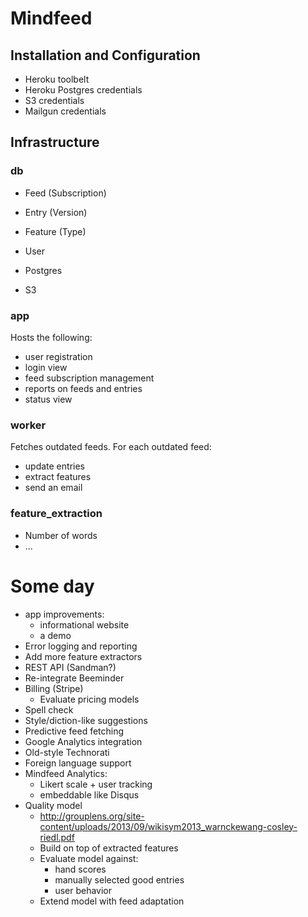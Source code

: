 # Mindfeed

## Installation and Configuration

- Heroku toolbelt
- Heroku Postgres credentials
- S3 credentials
- Mailgun credentials

## Infrastructure

### db

- Feed (Subscription)
- Entry (Version)
- Feature (Type)
- User

- Postgres
- S3


### app

Hosts the following:

- user registration
- login view
- feed subscription management
- reports on feeds and entries
- status view


### worker

Fetches outdated feeds. For each outdated feed:

- update entries
- extract features
- send an email


### feature_extraction

- Number of words
- ...


# Some day

- app improvements:
    - informational website
    - a demo
- Error logging and reporting
- Add more feature extractors
- REST API (Sandman?)
- Re-integrate Beeminder
- Billing (Stripe)
    - Evaluate pricing models
- Spell check
- Style/diction-like suggestions
- Predictive feed fetching
- Google Analytics integration
- Old-style Technorati
- Foreign language support
- Mindfeed Analytics:
    - Likert scale + user tracking
    - embeddable like Disqus
- Quality model
    - http://grouplens.org/site-content/uploads/2013/09/wikisym2013_warnckewang-cosley-riedl.pdf
    - Build on top of extracted features
    - Evaluate model against:
        - hand scores
        - manually selected good entries
        - user behavior
    - Extend model with feed adaptation
